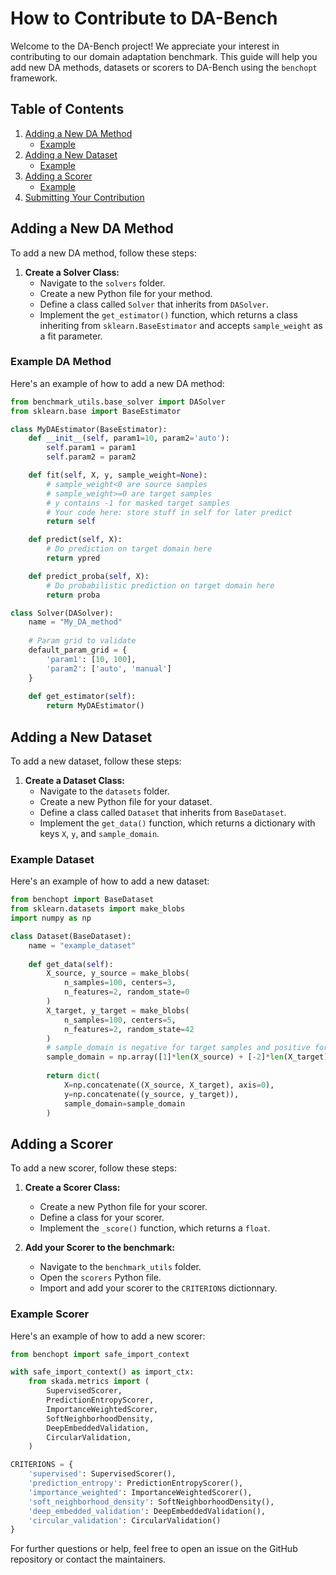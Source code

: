 # How to Contribute to DA-Bench

Welcome to the DA-Bench project! We appreciate your interest in contributing to our domain adaptation benchmark. This guide will help you add new DA methods, datasets or scorers to DA-Bench using the `benchopt` framework.

## Table of Contents
1. [Adding a New DA Method](#adding-a-new-da-method)
    - [Example](#example-da-method)
2. [Adding a New Dataset](#adding-a-new-dataset)
    - [Example](#example-dataset)
3. [Adding a Scorer](#adding-a-new-scorer)
    - [Example](#example-scorer)
4. [Submitting Your Contribution](#submitting-your-contribution)

## Adding a New DA Method

To add a new DA method, follow these steps:

1. **Create a Solver Class:**
   - Navigate to the `solvers` folder.
   - Create a new Python file for your method.
   - Define a class called `Solver` that inherits from `DASolver`.
   - Implement the `get_estimator()` function, which returns a class inheriting from `sklearn.BaseEstimator` and accepts `sample_weight` as a fit parameter.

### Example DA Method

Here's an example of how to add a new DA method:

```python
from benchmark_utils.base_solver import DASolver
from sklearn.base import BaseEstimator

class MyDAEstimator(BaseEstimator):
    def __init__(self, param1=10, param2='auto'):
        self.param1 = param1
        self.param2 = param2

    def fit(self, X, y, sample_weight=None):
        # sample_weight<0 are source samples
        # sample_weight>=0 are target samples
        # y contains -1 for masked target samples
        # Your code here: store stuff in self for later predict
        return self

    def predict(self, X):
        # Do prediction on target domain here
        return ypred

    def predict_proba(self, X):
        # Do probabilistic prediction on target domain here
        return proba

class Solver(DASolver):
    name = "My_DA_method"
    
    # Param grid to validate
    default_param_grid = {
        'param1': [10, 100],
        'param2': ['auto', 'manual']
    }
    
    def get_estimator(self):
        return MyDAEstimator()
```

## Adding a New Dataset

To add a new dataset, follow these steps:

1. **Create a Dataset Class:**
   - Navigate to the `datasets` folder.
   - Create a new Python file for your dataset.
   - Define a class called `Dataset` that inherits from `BaseDataset`.
   - Implement the `get_data()` function, which returns a dictionary with keys `X`, `y`, and `sample_domain`.

### Example Dataset

Here's an example of how to add a new dataset:

```python
from benchopt import BaseDataset
from sklearn.datasets import make_blobs
import numpy as np

class Dataset(BaseDataset):
    name = "example_dataset"
    
    def get_data(self):
        X_source, y_source = make_blobs(
            n_samples=100, centers=3,
            n_features=2, random_state=0
        )
        X_target, y_target = make_blobs(
            n_samples=100, centers=5,
            n_features=2, random_state=42
        )
        # sample_domain is negative for target samples and positive for source
        sample_domain = np.array([1]*len(X_source) + [-2]*len(X_target))
        
        return dict(
            X=np.concatenate((X_source, X_target), axis=0),
            y=np.concatenate((y_source, y_target)),
            sample_domain=sample_domain
        )
```

## Adding a Scorer

To add a new scorer, follow these steps:

1. **Create a Scorer Class:**
   - Create a new Python file for your scorer.
   - Define a class for your scorer.
   - Implement the `_score()` function, which returns a `float`.

2. **Add your Scorer to the benchmark:**
   - Navigate to the `benchmark_utils` folder.
   - Open the `scorers` Python file.
   - Import and add your scorer to the `CRITERIONS` dictionnary.

### Example Scorer

Here's an example of how to add a new scorer:

```python
from benchopt import safe_import_context

with safe_import_context() as import_ctx:
    from skada.metrics import (
        SupervisedScorer,
        PredictionEntropyScorer,
        ImportanceWeightedScorer,
        SoftNeighborhoodDensity,
        DeepEmbeddedValidation,
        CircularValidation,
    )

CRITERIONS = {
    'supervised': SupervisedScorer(),
    'prediction_entropy': PredictionEntropyScorer(),
    'importance_weighted': ImportanceWeightedScorer(),
    'soft_neighborhood_density': SoftNeighborhoodDensity(),
    'deep_embedded_validation': DeepEmbeddedValidation(),
    'circular_validation': CircularValidation()
}
```

For further questions or help, feel free to open an issue on the GitHub repository or contact the maintainers.